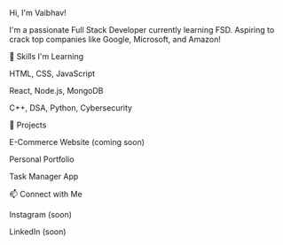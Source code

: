 
Hi, I'm Vaibhav!

I'm a passionate Full Stack Developer currently learning FSD.
Aspiring to crack top companies like Google, Microsoft, and Amazon!

🚀 Skills I'm Learning

HTML, CSS, JavaScript

React, Node.js, MongoDB

C++, DSA, Python, Cybersecurity


📌 Projects

E-Commerce Website (coming soon)

Personal Portfolio

Task Manager App


📫 Connect with Me

Instagram (soon)

LinkedIn (soon)



<!--
**Vaibhav-Tech-Dev/Vaibhav-Tech-Dev** is a ✨ _special_ ✨ repository because its `README.md` (this file) appears on your GitHub profile.

Here are some ideas to get you started:

- 🔭 I’m currently working on ...
- 🌱 I’m currently learning ...
- 👯 I’m looking to collaborate on ...
- 🤔 I’m looking for help with ...
- 💬 Ask me about ...
- 📫 How to reach me: ...
- 😄 Pronouns: ...
- ⚡ Fun fact: ...
-->

